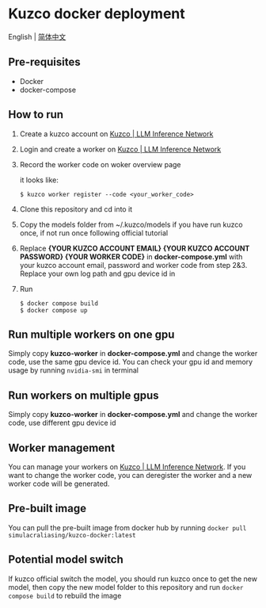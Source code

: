 # Kuzco docker deployment

English | [简体中文](README_cn.md)
## Pre-requisites
- Docker
- docker-compose

## How to run
1. Create a kuzco account on [Kuzco | LLM Inference Network](https://kuzco.xyz/register)
2. Login and create a worker on [Kuzco | LLM Inference Network](https://kuzco.xyz/dashboard/workers)
3. Record the worker code on woker overview page

    it looks like:

    `$ kuzco worker register --code <your_worker_code>`

4. Clone this repository and cd into it

5. Copy the models folder from ~/.kuzco/models if you have run kuzco once, if not run once following official tutorial

6. Replace **{YOUR KUZCO ACCOUNT EMAIL} {YOUR KUZCO ACCOUNT PASSWORD} {YOUR WORKER CODE}** in **docker-compose.yml** with your kuzco account email, password and worker code from step 2&3.
   Replace your own log path and gpu device id in

7. Run
   
   ```
   $ docker compose build
   $ docker compose up
   ```

## Run multiple workers on one gpu
Simply copy **kuzco-worker** in **docker-compose.yml** and change the worker code, use the same gpu device id. You can check your gpu id and memory usage by running `nvidia-smi` in terminal

## Run workers on multiple gpus
Simply copy **kuzco-worker** in **docker-compose.yml** and change the worker code, use different gpu device id

## Worker management
You can manage your workers on [Kuzco | LLM Inference Network](https://kuzco.xyz/dashboard/workers).
If you want to change the worker code, you can deregister the worker and a new worker code will be generated.

## Pre-built image
You can pull the pre-built image from docker hub by running `docker pull simulacraliasing/kuzco-docker:latest`

## Potential model switch
If kuzco official switch the model, you should run kuzco once to get the new model, then copy the new model folder to this repository and run `docker compose build` to rebuild the image
